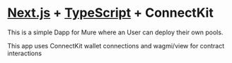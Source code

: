 # [Next.js](https://nextjs.org/) + [TypeScript](https://www.typescriptlang.org/) + ConnectKit

This is a simple Dapp for Mure where an User can deploy their own pools.

This app uses ConnectKit wallet connections and wagmi/view for contract interactions
